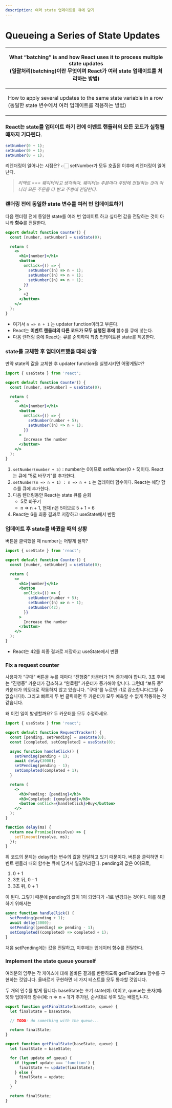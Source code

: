 ```yaml
---
description: 여러 state 업데이트를 큐에 담기
---
```


# Queueing a Series of State Updates

| <p>What “batching” is and how React uses it to process multiple state updates<br>(일괄처리(batching)이란 무엇이며 React가 여러 state 업데이트를 처리하는 방법)</p> |
| ------------------------------------------------------------------------------------------------------------------------------------------------------------------ |
| <p>How to apply several updates to the same state variable in a row<br>(동일한 state 변수에서 여러 업데이트를 적용하는 방법)</p> |

### React는 state를 업데이트 하기 전에 이벤트 핸들러의 모든 코드가 실행될 때까지 기다린다.

```jsx
setNumber(0 + 1);
setNumber(0 + 1);
setNumber(0 + 1);
```

리렌더링이 일어나는 시점은? 👉🏻 setNumber가 모두 호출된 이후에 리렌더링이 일어난다.

> _리액트 === 웨이터라고 생각하자. 웨이터는 주문마다 주방에 전달하는 것이 아니라 모든 주문을 다 받고 주방에 전달한다._

### 렌더링 전에 동일한 state 변수를 여러 번 업데이트하기

다음 렌더링 전에 동일한 state를 여러 번 업데이트 하고 싶다면 값을 전달하는 것이 아니라 **함수**를 전달한다.

```jsx
export default function Counter() {
  const [number, setNumber] = useState(0);

  return (
    <>
      <h1>{number}</h1>
      <button
        onClick={() => {
          setNumber((n) => n + 1);
          setNumber((n) => n + 1);
          setNumber((n) => n + 1);
        }}
      >
        +3
      </button>
    </>
  );
}
```

- 여기서 `n => n + 1` 는 updater function이라고 부른다.
- React는 **이벤트 핸들러의 다른 코드가 모두 실행된 후에** 함수를 큐에 넣는다.
- 다음 렌더링 중에 React는 큐를 순회하여 최종 업데이트된 state를 제공한다.

### state를 교체한 후 업데이트했을 때의 상황

만약 state의 값을 교체한 후 updater function을 실행시키면 어떻게될까?

```jsx
import { useState } from 'react';

export default function Counter() {
  const [number, setNumber] = useState(0);

  return (
    <>
      <h1>{number}</h1>
      <button
        onClick={() => {
          setNumber(number + 5);
          setNumber((n) => n + 1);
        }}
      >
        Increase the number
      </button>
    </>
  );
}
```

1. `setNumber(number + 5)` : number는 0이므로 setNumber(0 + 5)이다. React는 큐에 "5로 바꾸기"를 추가한다.
2. `setNumber(n => n + 1) : n => n + 1` 는 업데이터 함수이다. React는 해당 함수를 큐에 추가한다.
3. 다음 렌더링동안 React는 state 큐를 순회
   - 5로 바꾸기
   - n => n + 1, 현재 n은 5이므로 5 + 1 = 6
4. React는 6을 최종 결과로 저장하고 useState에서 반환

### 업데이트 후 state를 바꿨을 때의 상황

버튼을 클릭했을 때 number는 어떻게 될까?

```jsx
import { useState } from 'react';

export default function Counter() {
  const [number, setNumber] = useState(0);

  return (
    <>
      <h1>{number}</h1>
      <button
        onClick={() => {
          setNumber(number + 5);
          setNumber((n) => n + 1);
          setNumber(42);
        }}
      >
        Increase the number
      </button>
    </>
  );
}
```

- React는 42를 최종 결과로 저장하고 useState에서 반환

### Fix a request counter

사용자가 “구매” 버튼을 누를 때마다 “진행중” 카운터가 1씩 증가해야 합니다. 3초 후에는 “진행중” 카운터가 감소하고 “완료됨” 카운터가 증가해야 합니다. 그런데 “보류 중” 카운터가 의도대로 작동하지 않고 있습니다. “구매”를 누르면 -1로 감소합니다(그럴 수 없습니다!). 그리고 빠르게 두 번 클릭하면 두 카운터가 모두 예측할 수 없게 작동하는 것 같습니다.

왜 이런 일이 발생할까요? 두 카운터를 모두 수정하세요.

```jsx
import { useState } from 'react';

export default function RequestTracker() {
  const [pending, setPending] = useState(0);
  const [completed, setCompleted] = useState(0);

  async function handleClick() {
    setPending(pending + 1);
    await delay(3000);
    setPending(pending - 1);
    setCompleted(completed + 1);
  }

  return (
    <>
      <h3>Pending: {pending}</h3>
      <h3>Completed: {completed}</h3>
      <button onClick={handleClick}>Buy</button>
    </>
  );
}

function delay(ms) {
  return new Promise((resolve) => {
    setTimeout(resolve, ms);
  });
}
```

위 코드의 문제는 delay라는 변수의 값을 전달하고 있기 때문이다. 버튼을 클릭하면 이벤트 핸들러 내의 함수는 큐에 담겨서 일괄처리된다. pending의 값은 0이므로,

1. 0 + 1
2. 3초 뒤, 0 - 1
3. 3초 뒤, 0 + 1

이 된다. 그렇기 때문에 pending의 값이 1이 되었다가 -1로 변경되는 것이다. 이를 해결하기 위해서는

```jsx
async function handleClick() {
  setPending(pending + 1);
  await delay(3000);
  setPending((pending) => pending - 1);
  setCompleted((completed) => completed + 1);
}
```

처음 setPending에는 값을 전달하고, 이후에는 업데이터 함수를 전달한다.

### Implement the state queue yourself

여러분의 임무는 각 케이스에 대해 올바른 결과를 반환하도록 getFinalState 함수를 구현하는 것입니다. 올바르게 구현하면 네 가지 테스트를 모두 통과할 것입니다.

두 개의 인수를 받게 됩니다: baseState는 초기 state(예: 0)이고, queue는 숫자(예: 5)와 업데이터 함수(예: n => n + 1)가 추가된, 순서대로 섞여 있는 배열입니다.

```jsx
export function getFinalState(baseState, queue) {
  let finalState = baseState;

  // TODO: do something with the queue...

  return finalState;
}
```

```jsx
export function getFinalState(baseState, queue) {
  let finalState = baseState;

  for (let update of queue) {
    if (typeof update === 'function') {
      finalState += update(finalState);
    } else {
      finalState = update;
    }
  }

  return finalState;
}
```
